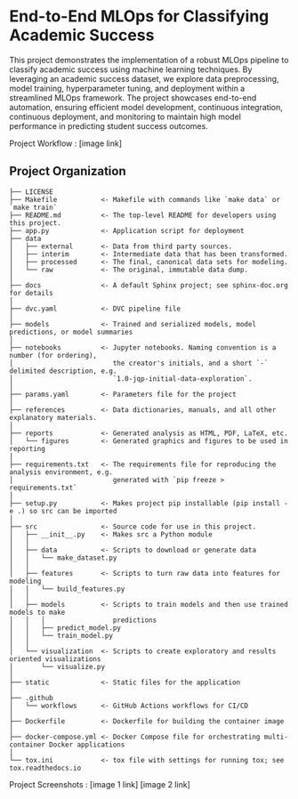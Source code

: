 End-to-End MLOps for Classifying Academic Success
==============================

This project demonstrates the implementation of a robust MLOps pipeline to classify academic success using machine learning techniques. By leveraging an academic success dataset, we explore data preprocessing, model training, hyperparameter tuning, and deployment within a streamlined MLOps framework. The project showcases end-to-end automation, ensuring efficient model development, continuous integration, continuous deployment, and monitoring to maintain high model performance in predicting student success outcomes.

Project Workflow : 
[image link]

Project Organization
------------

    ├── LICENSE
    ├── Makefile           <- Makefile with commands like `make data` or `make train`
    ├── README.md          <- The top-level README for developers using this project.
    ├── app.py             <- Application script for deployment
    ├── data
    │   ├── external       <- Data from third party sources.
    │   ├── interim        <- Intermediate data that has been transformed.
    │   ├── processed      <- The final, canonical data sets for modeling.
    │   └── raw            <- The original, immutable data dump.
    │
    ├── docs               <- A default Sphinx project; see sphinx-doc.org for details
    │
    ├── dvc.yaml           <- DVC pipeline file
    │
    ├── models             <- Trained and serialized models, model predictions, or model summaries
    │
    ├── notebooks          <- Jupyter notebooks. Naming convention is a number (for ordering),
    │                         the creator's initials, and a short `-` delimited description, e.g.
    │                         `1.0-jqp-initial-data-exploration`.
    │
    ├── params.yaml        <- Parameters file for the project
    │
    ├── references         <- Data dictionaries, manuals, and all other explanatory materials.
    │
    ├── reports            <- Generated analysis as HTML, PDF, LaTeX, etc.
    │   └── figures        <- Generated graphics and figures to be used in reporting
    │
    ├── requirements.txt   <- The requirements file for reproducing the analysis environment, e.g.
    │                         generated with `pip freeze > requirements.txt`
    │
    ├── setup.py           <- Makes project pip installable (pip install -e .) so src can be imported
    │
    ├── src                <- Source code for use in this project.
    │   ├── __init__.py    <- Makes src a Python module
    │   │
    │   ├── data           <- Scripts to download or generate data
    │   │   └── make_dataset.py
    │   │
    │   ├── features       <- Scripts to turn raw data into features for modeling
    │   │   └── build_features.py
    │   │
    │   ├── models         <- Scripts to train models and then use trained models to make
    │   │   │                 predictions
    │   │   ├── predict_model.py
    │   │   └── train_model.py
    │   │
    │   └── visualization  <- Scripts to create exploratory and results oriented visualizations
    │       └── visualize.py
    │
    ├── static             <- Static files for the application
    │
    ├── .github
    │   └── workflows      <- GitHub Actions workflows for CI/CD
    │
    ├── Dockerfile         <- Dockerfile for building the container image
    │
    ├── docker-compose.yml <- Docker Compose file for orchestrating multi-container Docker applications
    │
    └── tox.ini            <- tox file with settings for running tox; see tox.readthedocs.io

Project Screenshots : 
[image 1 link]
[image 2 link]
